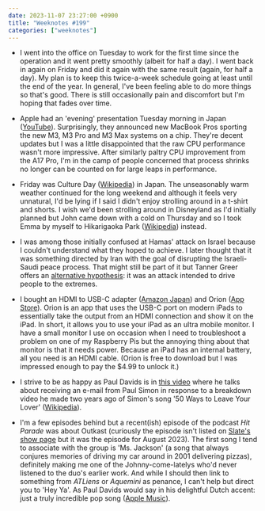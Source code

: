 ```yaml
---
date: 2023-11-07 23:27:00 +0900
title: "Weeknotes #199"
categories: ["weeknotes"]
---
```


- I went into the office on Tuesday to work for the first time since the operation and it went pretty smoothly (albeit for half a day). I went back in again on Friday and did it again with the same result (again, for half a day). My plan is to keep this twice-a-week schedule going at least until the end of the year. In general, I've been feeling able to do more things so that's good. There is still occasionally pain and discomfort but I'm hoping that fades over time.

- Apple had an 'evening' presentation Tuesday morning in Japan ([YouTube](https://www.youtube.com/live/ctkW3V0Mh-k)). Surprisingly, they announced new MacBook Pros sporting the new M3, M3 Pro and M3 Max systems on a chip. They're decent updates but I was a little disappointed that the raw CPU performance wasn't more impressive. After similarly paltry CPU improvement from the A17 Pro, I'm in the camp of people concerned that process shrinks no longer can be counted on for large leaps in performance.

- Friday was Culture Day ([Wikipedia](https://en.wikipedia.org/wiki/Culture_Day)) in Japan. The unseasonably warm weather continued for the long weekend and although it feels very unnatural, I'd be lying if I said I didn't enjoy strolling around in a t-shirt and shorts. I wish we'd been strolling around in Disneyland as I'd initially planned but John came down with a cold on Thursday and so I took Emma by myself to Hikarigaoka Park ([Wikipedia](https://en.wikipedia.org/wiki/Hikarigaoka_Park)) instead.

- I was among those initially confused at Hamas' attack on Israel because I couldn't understand what they hoped to achieve. I later thought that it was something directed by Iran with the goal of disrupting the Israeli-Saudi peace process. That might still be part of it but Tanner Greer offers an [alternative hypothesis](https://scholars-stage.org/gaza-and-the-extremists-gambit/): it was an attack intended to drive people to the extremes.

- I bought an HDMI to USB-C adapter ([Amazon Japan](https://amzn.asia/d/evVo5aT)) and Orion ([App Store](https://apps.apple.com/us/app/hdmi-monitor-orion/id6459355072)). Orion is an app that uses the USB-C port on modern iPads to essentially take the output from an HDMI connection and show it on the iPad. In short, it allows you to use your iPad as an ultra mobile monitor. I have a small monitor I use on occasion when I need to troubleshoot a problem on one of my Raspberry Pis but the annoying thing about that monitor is that it needs power. Because an iPad has an internal battery, all you need is an HDMI cable. (Orion is free to download but I was impressed enough to pay the $4.99 to unlock it.) 

- I strive to be as happy as Paul Davids is in [this video](https://youtu.be/Y2PVGuLPWcU) where he talks about receiving an e-mail from Paul Simon in response to a breakdown video he made two years ago of Simon's song '50 Ways to Leave Your Lover' ([Wikipedia](https://en.wikipedia.org/wiki/50_Ways_to_Leave_Your_Lover)).

- I'm a few episodes behind but a recent(ish) episode of the podcast _Hit Parade_ was about Outkast (curiously the episode isn't listed on [Slate's show page](https://slate.com/podcasts/hit-parade) but it was the episode for August 2023). The first song I tend to associate with the group is 'Ms. Jackson' (a song that always conjures memories of driving my car around in 2001 delivering pizzas), definitely making me one of the Johnny-come-latelys who'd never listened to the duo's earlier work. And while I should then link to something from _ATLiens_ or _Aquemini_ as penance, I can't help but direct you to 'Hey Ya'. As Paul Davids would say in his delightful Dutch accent: just a truly incredible pop song ([Apple Music](https://music.apple.com/us/album/hey-ya/1674644561?i=1674644562)).
